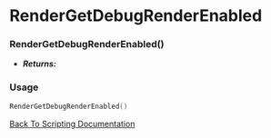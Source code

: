 # RenderGetDebugRenderEnabled

### RenderGetDebugRenderEnabled()
- ***Returns:*** 

### Usage

```Lua
RenderGetDebugRenderEnabled()
```


[Back To Scripting Documentation](../README.md)
